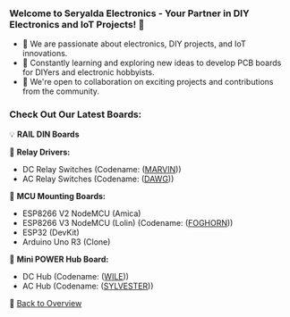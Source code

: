 ### Welcome to Seryalda Electronics - Your Partner in DIY Electronics and IoT Projects! 👋

- 👀 We are passionate about electronics, DIY projects, and IoT innovations.
- 🌱 Constantly learning and exploring new ideas to develop PCB boards for DIYers and electronic hobbyists.
- 🤝 We're open to collaboration on exciting projects and contributions from the community.

### Check Out Our Latest Boards:

💡 **RAIL DIN Boards**

🔌 **Relay Drivers:**
  - DC Relay Switches (Codename: ([MARVIN](https://github.com/seryalda/marvin)))
  - AC Relay Switches (Codename: ([DAWG](https://github.com/seryalda/dawg)))

🌟 **MCU Mounting Boards:**
  - ESP8266 V2 NodeMCU (Amica)
  - ESP8266 V3 NodeMCU (Lolin) (Codename: ([FOGHORN](https://github.com/seryalda/foghorn)))
  - ESP32 (DevKit)
  - Arduino Uno R3 (Clone)

🔋 **Mini POWER Hub Board:**
  - DC Hub (Codename: ([WILE](https://github.com/seryalda/wile)))
  - AC Hub (Codename: ([SYLVESTER](https://github.com/seryalda/sylvester)))

🔗 [Back to Overview](#welcome-to-seryalda-electronics)
